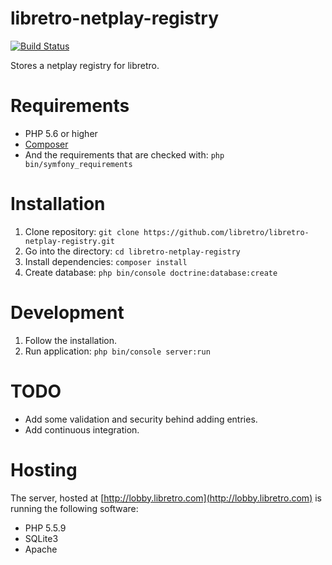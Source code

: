 libretro-netplay-registry
=========================

[![Build Status](https://travis-ci.org/libretro/libretro-netplay-registry.svg?branch=master)](https://travis-ci.org/libretro/libretro-netplay-registry)

Stores a netplay registry for libretro.

# Requirements

* PHP 5.6 or higher
* [Composer](https://getcomposer.org/download/)
* And the requirements that are checked with: `php bin/symfony_requirements`

# Installation

1. Clone repository: `git clone https://github.com/libretro/libretro-netplay-registry.git`
2. Go into the directory: `cd libretro-netplay-registry`
3. Install dependencies: `composer install`
4. Create database: `php bin/console doctrine:database:create`

# Development

1. Follow the installation.
2. Run application: `php bin/console server:run`

# TODO

* Add some validation and security behind adding entries.
* Add continuous integration.

# Hosting

The server, hosted at [http://lobby.libretro.com](http://lobby.libretro.com) is running the following software:

* PHP 5.5.9
* SQLite3
* Apache
